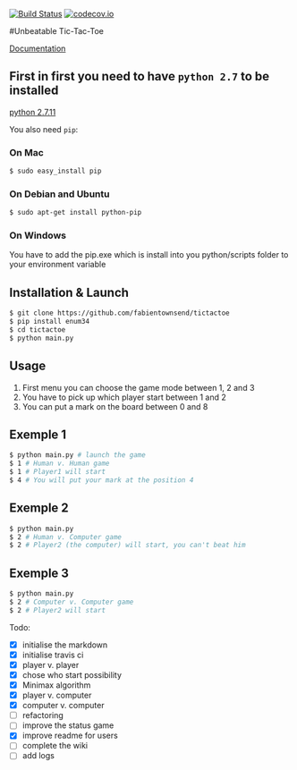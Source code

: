 [![Build Status](https://api.travis-ci.org/fabientownsend/tictactoe.svg?branch=master)](https://travis-ci.org/fabientownsend/tictactoe) 
[![codecov.io](https://codecov.io/github/fabientownsend/tictactoe/coverage.svg?branch=master)](https://codecov.io/github/fabientownsend/tictactoe?branch=master)

#Unbeatable Tic-Tac-Toe

[Documentation](https://github.com/fabientownsend/tictactoe/wiki)

## First in first you need to have `python 2.7` to be installed
[python 2.7.11](https://www.python.org/downloads/release/python-2711/)

You also need `pip`:

### On Mac
```bash
$ sudo easy_install pip
```

### On Debian and Ubuntu
```bash
$ sudo apt-get install python-pip
```

### On Windows
You have to add the pip.exe which is install into you python/scripts folder to your environment variable

## Installation & Launch

```bash
$ git clone https://github.com/fabientownsend/tictactoe
$ pip install enum34
$ cd tictactoe
$ python main.py
```

## Usage

1. First menu you can choose the game mode between 1, 2 and 3
2. You have to pick up which player start between 1 and 2
3. You can put a mark on the board between 0 and 8

## Exemple 1
```bash
$ python main.py # launch the game
$ 1 # Human v. Human game
$ 1 # Player1 will start
$ 4 # You will put your mark at the position 4
```

## Exemple 2
```bash
$ python main.py
$ 2 # Human v. Computer game
$ 2 # Player2 (the computer) will start, you can't beat him
```

## Exemple 3
```bash
$ python main.py
$ 2 # Computer v. Computer game
$ 2 # Player2 will start
```

Todo:
- [x] initialise the markdown
- [x] initialise travis ci
- [x] player v. player
- [x] chose who start possibility
- [x] Minimax algorithm
- [x] player v. computer
- [x] computer v. computer
- [ ] refactoring
- [ ] improve the status game
- [x] improve readme for users
- [ ] complete the wiki
- [ ] add logs
